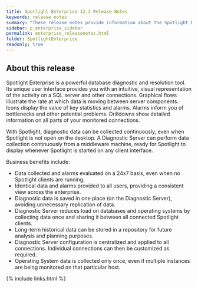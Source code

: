 ```yaml
---
title: Spotlight Enterprise 12.3 Release Notes
keywords: release notes
summary: "These release notes provide information about the Spotlight Enterprise release."
sidebar: p_enterprise_sidebar
permalink: enterprise_releasenotes.html
folder: SpotlightEnterprise
readonly: true
---
```



## About this release
Spotlight Enterprise is a powerful database diagnostic and resolution tool. Its unique user interface provides you with an intuitive, visual representation of the activity on a SQL server and other connections. Graphical flows illustrate the rate at which data is moving between server components. Icons display the value of key statistics and alarms. Alarms inform you of bottlenecks and other potential problems. Drilldowns show detailed information on all parts of your monitored connections.

With Spotlight, diagnostic data can be collected continuously, even when Spotlight is not open on the desktop. A Diagnostic Server can perform data collection continuously from a middleware machine, ready for Spotlight to display whenever Spotlight is started on any client interface.

Business benefits include:

* Data collected and alarms evaluated on a 24x7 basis, even when no Spotlight clients are running.
* Identical data and alarms provided to all users, providing a consistent view across the enterprise.
* Diagnostic data is saved in one place (on the Diagnostic Server), avoiding unnecessary replication of data.
* Diagnostic Server reduces load on databases and operating systems by collecting data once and sharing it between all connected Spotlight clients.
* Long-term historical data can be stored in a repository for future analysis and planning purposes.
* Diagnostic Server configuration is centralized and applied to all connections. Individual connections can then be customized as required.
* Operating System data is collected only once, even if multiple instances are being monitored on that particular host.

{% include links.html %}
